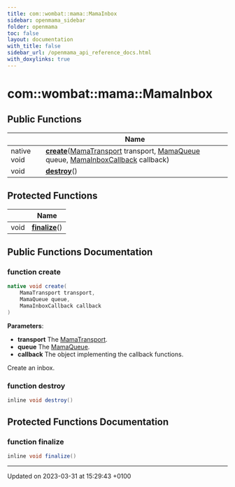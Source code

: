 ```yaml
---
title: com::wombat::mama::MamaInbox
sidebar: openmama_sidebar
folder: openmama
toc: false
layout: documentation
with_title: false
sidebar_url: /openmama_api_reference_docs.html
with_doxylinks: true
---
```


# com::wombat::mama::MamaInbox





## Public Functions

|                | Name           |
| -------------- | -------------- |
| native void | **[create](classcom_1_1wombat_1_1mama_1_1MamaInbox.html#function-create)**([MamaTransport](classcom_1_1wombat_1_1mama_1_1MamaTransport.html) transport, [MamaQueue](classcom_1_1wombat_1_1mama_1_1MamaQueue.html) queue, [MamaInboxCallback](interfacecom_1_1wombat_1_1mama_1_1MamaInboxCallback.html) callback) |
| void | **[destroy](classcom_1_1wombat_1_1mama_1_1MamaInbox.html#function-destroy)**() |

## Protected Functions

|                | Name           |
| -------------- | -------------- |
| void | **[finalize](classcom_1_1wombat_1_1mama_1_1MamaInbox.html#function-finalize)**() |

## Public Functions Documentation

### function create

```java
native void create(
    MamaTransport transport,
    MamaQueue queue,
    MamaInboxCallback callback
)
```


**Parameters**: 

  * **transport** The [MamaTransport](classcom_1_1wombat_1_1mama_1_1MamaTransport.html). 
  * **queue** The [MamaQueue](classcom_1_1wombat_1_1mama_1_1MamaQueue.html). 
  * **callback** The object implementing the callback functions. 


Create an inbox.


### function destroy

```java
inline void destroy()
```


## Protected Functions Documentation

### function finalize

```java
inline void finalize()
```


-------------------------------

Updated on 2023-03-31 at 15:29:43 +0100
